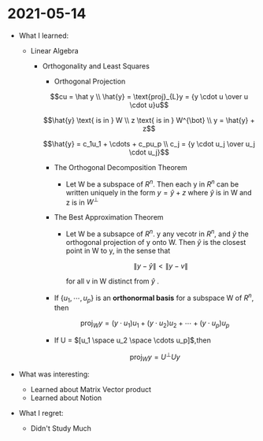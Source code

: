 # 2021-05-14

- What I learned:
    - Linear Algebra
        - Orthogonality and Least Squares
            - Orthogonal Projection

            $$cu = \hat y \\
            \hat{y} = \text{proj}_{L}y = {y \cdot u \over u \cdot u}u$$

            $$\hat{y} \text{ is in } W \\
            z \text{ is in } W^{\bot} \\
            y = \hat{y} + z$$

            $$\hat{y} = c_1u_1 + \cdots + c_pu_p \\
            c_j = {y \cdot u_j \over u_j \cdot u_j}$$

            - The Orthogonal Decomposition Theorem
                - Let W be a subspace of $R^n$. Then each y in $R^n$ can be written uniquely in the form $y = \hat{y} + z$ where $\hat{y}$ is in W and z is in $W^{\bot}$
            - The Best Approximation Theorem
                - Let W be a subsapce of $R^n$. y any vecotr in $R^n$, and $\hat {y}$  the orthogonal projection of y onto W. Then $\hat {y}$  is the closest point in W to y, in the sense that

                    $$\lVert y- \hat{y} \rVert < \lVert y- v \rVert$$

                    for all v in W distinct from $\hat {y}$ .

            - If $\left\{ u_1,\cdots,u_p \right\}$ is an **orthonormal basis** for a subspace W of $R^n$, then

                $$\text{proj}_{W}y = (y \cdot u_1)u_1 + (y \cdot u_2)u_2 + \cdots +(y \cdot u_p)u_p $$

            - If U = $[u_1 \space u_2 \space \cdots u_p]$,then

                $$\text{proj}_{W}y = U^{\bot}Uy$$

- What was interesting:
    - Learned about Matrix Vector product
    - Learned about Notion
- What I regret:
    - Didn't Study Much